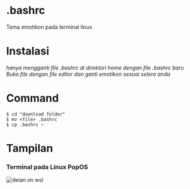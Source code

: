 # .bashrc
Tema emotikon pada terminal linux
<br>
# Instalasi
<i>hanya mengganti file .bashrc di direktori home dengan file .bashrc baru</i><br>
<i>Buka file dengan file editor dan ganti emotikon sesuai selera anda</i><br>

# Command
```
$ cd "download folder"
$ mv <file> .bashrc
$ cp .bashrc ~
```

# Tampilan
### Terminal pada Linux PopOS
![deian on wsl](https://raw.githubusercontent.com/bukanspot/.bashrc/main/terminal-gnome.png)
